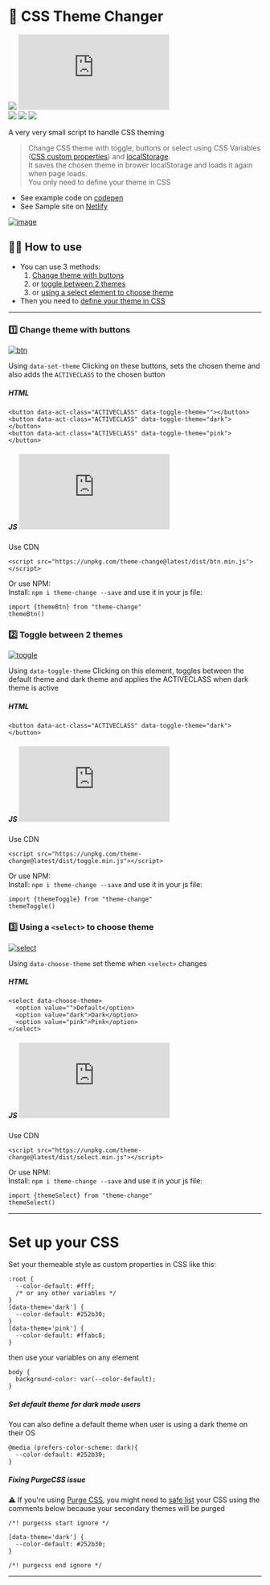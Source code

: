 # 🎨 CSS Theme Changer  


[![][install-size]][install-size-url] [![][js]][js-url]  
[![][npm]][npm-url] [![][dl]][npm-url] [![][commit]][gh-url]  

A very very small script to handle CSS theming  

> Change CSS theme with toggle, buttons or select using CSS Variables ([CSS custom properties](https://developer.mozilla.org/en-US/docs/Web/CSS/--*)) and [localStorage](https://developer.mozilla.org/en-US/docs/Web/API/Window/localStorage).  
It saves the chosen theme in brower localStorage and loads it again when page loads.  
You only need to define your theme in CSS  
  
- See example code on [codepen](https://codepen.io/saadeghi/pen/OJypbNM)
- See Sample site on [Netlify](https://css-theme-changer.netlify.app/)

[![image](https://user-images.githubusercontent.com/7342023/80218042-e3c67e00-8655-11ea-94e8-925d0dcbfd57.gif)](#)


## 👨‍💻 How to use ##  

- You can use 3 methods:
  1. [Change theme with buttons](#1%EF%B8%8F⃣-change-theme-with-buttons)
  2. or [toggle between 2 themes](#2%EF%B8%8F⃣--toggle-between-2-themes)
  3. or [using a select element to choose theme](#3%EF%B8%8F⃣-using-a-select-to-choose-theme)
- Then you need to [define your theme in CSS](#set-up-your-css)

---
### 1️⃣ Change theme with buttons
[![btn](https://user-images.githubusercontent.com/7342023/101527827-c0adcc00-39a3-11eb-9e41-24bfa91ea96c.gif)](#)


Using `data-set-theme`
Clicking on these buttons, sets the chosen theme and also adds the `ACTIVECLASS` to the chosen button

##### HTML
```
<button data-act-class="ACTIVECLASS" data-toggle-theme=""></button>
<button data-act-class="ACTIVECLASS" data-toggle-theme="dark"></button>
<button data-act-class="ACTIVECLASS" data-toggle-theme="pink"></button>
```
##### JS [![][btn-js]][btn-js-url] 
Use CDN
```
<script src="https://unpkg.com/theme-change@latest/dist/btn.min.js"></script>
```
Or use NPM:  
Install: `npm i theme-change --save` and use it in your js file:  
```
import {themeBtn} from "theme-change"
themeBtn()
```

### 2️⃣  Toggle between 2 themes 
[![toggle](https://user-images.githubusercontent.com/7342023/101527821-bf7c9f00-39a3-11eb-822b-7751265a18a5.gif)](#)

Using `data-toggle-theme`
Clicking on this element, toggles between the default theme and dark theme and applies the ACTIVECLASS when dark theme is active

##### HTML
```
<button data-act-class="ACTIVECLASS" data-toggle-theme="dark"></button>
```
##### JS [![][toggle-js]][toggle-js-url]
Use CDN
```
<script src="https://unpkg.com/theme-change@latest/dist/toggle.min.js"></script>
```
Or use NPM:  
Install: `npm i theme-change --save` and use it in your js file:  
```
import {themeToggle} from "theme-change"
themeToggle()
```

### 3️⃣ Using a `<select>` to choose theme 
[![select](https://user-images.githubusercontent.com/7342023/101527790-b4297380-39a3-11eb-9173-bc909549d160.gif)](#)

Using `data-choose-theme`
set theme when `<select>` changes
##### HTML
```
<select data-choose-theme>
  <option value="">Default</option>
  <option value="dark">Dark</option>
  <option value="pink">Pink</option>
</select>
```
##### JS [![][select-js]][select-js-url]
Use CDN
```
<script src="https://unpkg.com/theme-change@latest/dist/select.min.js"></script>
```
Or use NPM:  
Install: `npm i theme-change --save` and use it in your js file:  
```
import {themeSelect} from "theme-change"
themeSelect()
```

---

# Set up your CSS
Set your themeable style as custom properties in CSS like this:  
```
:root {
  --color-default: #fff;
  /* or any other variables */
}
[data-theme='dark'] {
  --color-default: #252b30;
}
[data-theme='pink'] {
  --color-default: #ffabc8;
}
```
then use your variables on any element
```
body {
  background-color: var(--color-default);
}
```
##### Set default theme for dark mode users
You can also define a default theme when user is using a dark theme on their OS
```
@media (prefers-color-scheme: dark){
  --color-default: #252b30;
}
```
##### Fixing PurgeCSS issue
⚠️ If you're using [Purge CSS](https://purgecss.com/), you might need to [safe list](https://purgecss.com/safelisting.html#in-the-css-directly) your CSS using the comments below because your secondary themes will be purged
```
/*! purgecss start ignore */

[data-theme='dark'] {
  --color-default: #252b30;
}

/*! purgecss end ignore */
```

---
[install-size]: https://badgen.net/packagephobia/publish/theme-change?label=package%20install%20size&icon=npm&color=purple
[js]: https://badgen.net/badgesize/normal/https/unpkg.com/theme-change/dist/index.min.js?label=file%20size&color=purple
[btn-js]: https://badgen.net/badgesize/normal/https/unpkg.com/theme-change/dist/btn.min.js?label=size&color=purple
[toggle-js]: https://badgen.net/badgesize/normal/https/unpkg.com/theme-change/dist/toggle.min.js?label=size&color=purple
[select-js]: https://badgen.net/badgesize/normal/https/unpkg.com/theme-change/dist/select.min.js?label=size&color=purple
[npm]: https://badgen.net/npm/v/theme-change?label=version&icon=npm&color=purple
[dl]: https://badgen.net/npm/dt/theme-change?icon=npm&color=purple
[commit]: https://badgen.net/github/last-commit/saadeghi/theme-change?icon=github&color=purple

[install-size-url]: https://packagephobia.com/result?p=theme-change
[js-url]: https://unpkg.com/theme-change@latest/dist/index.min.js
[btn-js-url]: https://unpkg.com/theme-change@latest/dist/btn.min.js
[toggle-js-url]: https://unpkg.com/theme-change@latest/dist/toggle.min.js
[select-js-url]: https://unpkg.com/theme-change@latest/dist/select.min.js
[npm-url]: https://www.npmjs.com/package/theme-change
[gh-url]: https://github.com/saadeghi/theme-change
